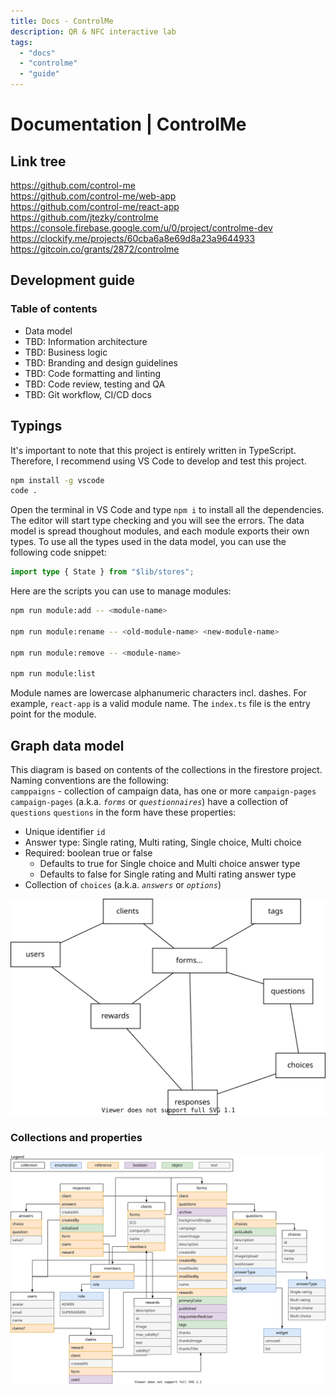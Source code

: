 ```yaml
---
title: Docs - ControlMe
description: QR & NFC interactive lab
tags:
  - "docs"
  - "controlme"
  - "guide"
---
```


# Documentation | ControlMe

## Link tree

https://github.com/control-me  
https://github.com/control-me/web-app  
https://github.com/control-me/react-app  
https://github.com/jtezky/controlme  
https://console.firebase.google.com/u/0/project/controlme-dev  
https://clockify.me/projects/60cba6a8e69d8a23a9644933  
https://gitcoin.co/grants/2872/controlme  

## Development guide

### Table of contents
- Data model
- TBD: Information architecture
- TBD: Business logic
- TBD: Branding and design guidelines
- TBD: Code formatting and linting
- TBD: Code review, testing and QA
- TBD: Git workflow, CI/CD docs

## Typings
It's important to note that this project is entirely written in TypeScript. Therefore, I recommend using VS Code
to develop and test this project. 
```bash
npm install -g vscode
code .
```
Open the terminal in VS Code and type `npm i` to install all the dependencies.
The editor will start type checking and you will see the errors.
The data model is spread thoughout modules, and each module exports their own types.
To use all the types used in the data model, you can use the following code snippet:
```typescript
import type { State } from "$lib/stores";
```

Here are the scripts you can use to manage modules:
```bash
npm run module:add -- <module-name>

npm run module:rename -- <old-module-name> <new-module-name>

npm run module:remove -- <module-name>

npm run module:list
```
Module names are lowercase alphanumeric characters incl. dashes. For example, `react-app` is a valid module name.
The `index.ts` file is the entry point for the module. 

## Graph data model
This diagram is based on contents of the collections in the firestore project. 
Naming conventions are the following:  
`camppaigns` - collection of campaign data, has one or more `campaign-pages`
`campaign-pages` (a.k.a. _`forms`_ or _`questionnaires`_) have a collection of `questions`
`questions` in the form have these properties:
- Unique identifier `id`
- Answer type: Single rating, Multi rating, Single choice, Multi choice
- Required: boolean true or false
  - Defaults to true for Single choice and Multi choice answer type
  - Defaults to false for Single rating and Multi rating answer type
- Collection of `choices` (a.k.a. _`answers`_ or _`options`_)

![Diagram](./docs/data-model.svg)

### Collections and properties

![Diagram](./docs/data-model-props.svg)